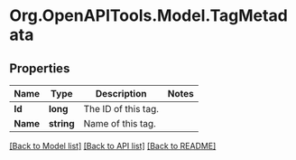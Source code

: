 # Org.OpenAPITools.Model.TagMetadata
## Properties

Name | Type | Description | Notes
------------ | ------------- | ------------- | -------------
**Id** | **long** | The ID of this tag. | 
**Name** | **string** | Name of this tag. | 

[[Back to Model list]](../README.md#documentation-for-models) [[Back to API list]](../README.md#documentation-for-api-endpoints) [[Back to README]](../README.md)

